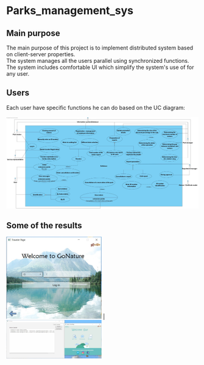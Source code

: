 # Parks_management_sys
## Main purpose
The main purpose of this project is to implement distributed system based on client-server properties.<br /> 
The system manages all the users parallel using synchronized functions.<br />
The system includes comfortable UI which simplify the system's use of for any user.

## Users
Each user have specific functions he can do based on the UC diagram:<br /><br />
![Diagram](/UC_Diagram.jpg )

## Some of the results

<img src="Traveler_Login_Page.jpg" width="250"> | <img src="Traveler_Home_Page_and_Server_log.jpg" width="250"> 

